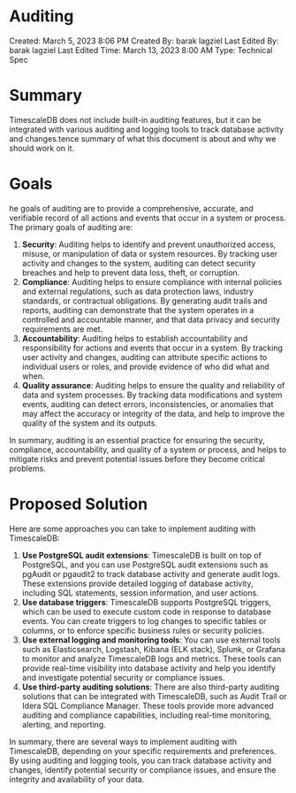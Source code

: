 # Auditing

Created: March 5, 2023 8:06 PM
Created By: barak lagziel
Last Edited By: barak lagziel
Last Edited Time: March 13, 2023 8:00 AM
Type: Technical Spec

# Summary

TimescaleDB does not include built-in auditing features, but it can be integrated with various auditing and logging tools to track database activity and changes.tence summary of what this document is about and why we should work on it. 

# Goals

he goals of auditing are to provide a comprehensive, accurate, and verifiable record of all actions and events that occur in a system or process. The primary goals of auditing are:

1. **Security**: Auditing helps to identify and prevent unauthorized access, misuse, or manipulation of data or system resources. By tracking user activity and changes to the system, auditing can detect security breaches and help to prevent data loss, theft, or corruption.
2. **Compliance**: Auditing helps to ensure compliance with internal policies and external regulations, such as data protection laws, industry standards, or contractual obligations. By generating audit trails and reports, auditing can demonstrate that the system operates in a controlled and accountable manner, and that data privacy and security requirements are met.
3. **Accountability**: Auditing helps to establish accountability and responsibility for actions and events that occur in a system. By tracking user activity and changes, auditing can attribute specific actions to individual users or roles, and provide evidence of who did what and when.
4. **Quality assurance**: Auditing helps to ensure the quality and reliability of data and system processes. By tracking data modifications and system events, auditing can detect errors, inconsistencies, or anomalies that may affect the accuracy or integrity of the data, and help to improve the quality of the system and its outputs.

In summary, auditing is an essential practice for ensuring the security, compliance, accountability, and quality of a system or process, and helps to mitigate risks and prevent potential issues before they become critical problems.

# Proposed Solution

Here are some approaches you can take to implement auditing with TimescaleDB:

1. **Use PostgreSQL audit extensions**: TimescaleDB is built on top of PostgreSQL, and you can use PostgreSQL audit extensions such as pgAudit or pgaudit2 to track database activity and generate audit logs. These extensions provide detailed logging of database activity, including SQL statements, session information, and user actions.
2. **Use database triggers**: TimescaleDB supports PostgreSQL triggers, which can be used to execute custom code in response to database events. You can create triggers to log changes to specific tables or columns, or to enforce specific business rules or security policies.
3. **Use external logging and monitoring tools**: You can use external tools such as Elasticsearch, Logstash, Kibana (ELK stack), Splunk, or Grafana to monitor and analyze TimescaleDB logs and metrics. These tools can provide real-time visibility into database activity and help you identify and investigate potential security or compliance issues.
4. **Use third-party auditing solutions**: There are also third-party auditing solutions that can be integrated with TimescaleDB, such as Audit Trail or Idera SQL Compliance Manager. These tools provide more advanced auditing and compliance capabilities, including real-time monitoring, alerting, and reporting.

In summary, there are several ways to implement auditing with TimescaleDB, depending on your specific requirements and preferences. By using auditing and logging tools, you can track database activity and changes, identify potential security or compliance issues, and ensure the integrity and availability of your data.